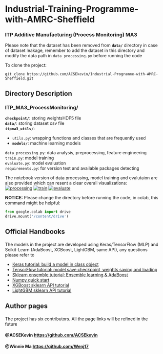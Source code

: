 # Industrial-Training-Programme-with-AMRC-Sheffield
### ITP Additive Manufacturing (Process Monitoring) MA3<p>

Please note that the dataset has been removed from <b>`data/`</b> directory in case of dataset leakage, remember to add the dataset in this directory and modify the data path in `data_processing.py` before running the code<p>

To clone the project:

```
git clone https://github.com/ACSEkevin/Industrial-Programme-with-AMRC-Sheffield.git
```

## Directory Description<p>
### ITP_MA3_ProcessMonitoring/<p>
<b>`checkpoint/`</b>: storing weightsHDF5 file<br>
<b>`data/`</b>: storing dataset csv file<br>
<b>`itpma3_utils/`</b>: 
* `utils.py`: wrapping functions and classes that are frequently used
* <b>`models/`</b>: machine learning models<br>

`data_processing.py`: data analysis, preprocessing, feature engineering<br>
`train.py`: model training<br>
`evaluate.py`: model evaluation<br>
`requirements.py`: for version test and available packages detecting
 
The notebook version of data processing, model training and evalutaion are also provided which can resent a clear overall visualizations:<br>
[![processing](https://colab.research.google.com/assets/colab-badge.svg)](https://colab.research.google.com/drive/1EbNVMcqn_QE8-m6F6W2hEqNMnQkGYBR6)
[![train](https://colab.research.google.com/assets/colab-badge.svg)](https://colab.research.google.com/drive/13YQa9RBM95bxBGivlZyJrVsuRGVVFoqm)
[![evaluate](https://colab.research.google.com/assets/colab-badge.svg)](https://colab.research.google.com/drive/1e3V0FFxW_jyptdssxj3_SzVZzLV6t_Ps)
 
<b>NOTICE:</b>
 Please change the directory before running the code, in colab, this command might be helpful:<br>
 
```python
from google.colab import drive
drive.mount('/content/drive') 
```

 
## Official Handbooks<p>
The models in the project are developed using Keras/TensorFlow (MLP) and Scikit-Learn (AdaBoost, XGBoost, LightGBM, same API), any questions please refer to 
  * [Keras tutorial: build a model in class object](<https://keras.io/guides/making_new_layers_and_models_via_subclassing/>)
  * [TensorFlow tutorial: model save checkpoint, weights saving and loading](<https://www.tensorflow.org/tutorials/keras/save_and_load?hl=zh-cn>)
  * [Sklearn ensemble tutorial: Ensemble learning  & AdaBoost](<https://scikit-learn.org/stable/modules/ensemble.html>)
  * [Numpy quick start](<https://numpy.org/doc/stable/user/quickstart.html>)
  * [XGBoost sklearn API tutorial](<https://xgboost.readthedocs.io/en/stable/python/python_api.html>)
  * [LightGBM sklearn API tutorial](<https://lightgbm.readthedocs.io/en/latest/pythonapi/lightgbm.LGBMClassifier.html>)
  

## Author pages<p>
The project has six contributors. All the page links will be refined in the future<p>
#### @ACSEKevin <https://github.com/ACSEkevin><br>
#### @Winnie Ma <https://github.com/Wenj17><br>
